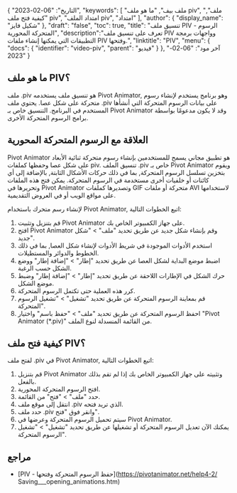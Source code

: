 {
"التاريخ": "06-02-2023",
  "keywords": [
"ملف بيف",
"ما هو ملف piv",
"ملف",
"كيفية فتح ملف piv",
"امتداد الملف piv",
"امتداد"
],
  "author": {
"display_name": "شكيل فايز"
},
"draft": "false",
"toc": true,
"title": "تنسيق ملف PIV - الرسوم المتحركة المحورية",
  "description":"تعرف على تنسيق ملف PIV وواجهات برمجة التطبيقات التي يمكنها إنشاء ملفات PIV وفتحها.",
"linktitle": "PIV",
  "menu": {
    "docs": {
      "identifier": "video-piv",
"parent": "فيديو"
}
},
"آخر مود": "06-02-2023"
}

## ما هو ملف PIV؟

ملف .piv هو تنسيق ملف يستخدمه Pivot Animator, وهو برنامج يستخدم لإنشاء رسوم متحركة على شكل عصا. يحتوي ملف .piv على بيانات الرسوم المتحركة التي أنشأها المستخدم في البرنامج. التنسيق خاص بـ Pivot Animator وقد لا يكون مدعومًا بواسطة برامج الرسوم المتحركة الأخرى.

## العلاقة مع الرسوم المتحركة المحورية

Pivot Animator هو تطبيق مجاني يسمح للمستخدمين بإنشاء رسوم متحركة ثنائية الأبعاد على شكل عصا وحفظها كملفات piv. تنسيق الملف .piv خاص بـ Pivot Animator ويقوم بتخزين تسلسل الرسوم المتحركة, بما في ذلك حركات الأشكال الثابتة, بالإضافة إلى أي كائنات أو خلفيات أخرى مستخدمة في الرسوم المتحركة. يمكن فتح هذه الملفات وتحريرها في Pivot Animator وتصديرها كملفات GIF متحركة أو ملفات AVI لاستخدامها على مواقع الويب أو في العروض التقديمية.

لإنشاء رسم متحرك باستخدام Pivot Animator, اتبع الخطوات التالية:

1. قم بتنزيل وتثبيت Pivot Animator على جهاز الكمبيوتر الخاص بك.
2. افتح Pivot Animator وقم بإنشاء شكل جديد عن طريق تحديد "ملف" > "شكل جديد".
3. استخدم الأدوات الموجودة في شريط الأدوات لإنشاء شكل العصا, بما في ذلك الخطوط والدوائر والمستطيلات.
4. اضبط موضع البداية لشكل العصا عن طريق تحديد "إطار" > "إضافة إطار" ووضع الشكل حسب الرغبة.
5. حرك الشكل في الإطارات اللاحقة عن طريق تحديد "إطار" > "إضافة إطار" وضبط موضع الشكل.
6. كرر هذه العملية حتى تكتمل الرسوم المتحركة.
7. قم بمعاينة الرسوم المتحركة عن طريق تحديد "تشغيل" > "تشغيل الرسوم المتحركة".
8. احفظ الرسوم المتحركة عن طريق تحديد "ملف" > "حفظ باسم" واختيار "Pivot Animator (*.piv)" من القائمة المنسدلة لنوع الملف.

## كيفية فتح ملف PIV؟

لفتح ملف .piv في Pivot Animator, اتبع الخطوات التالية:

1. قم بتنزيل Pivot Animator وتثبيته على جهاز الكمبيوتر الخاص بك إذا لم تقم بذلك بالفعل.
2. افتح الرسوم المتحركة المحورية.
3. حدد "ملف" > "فتح" من القائمة.
4. انتقل إلى موقع ملف .piv الذي تريد فتحه.
5. حدد ملف .piv وانقر فوق "فتح".
6. سيتم تحميل الرسوم المتحركة وعرضها في Pivot Animator.
7. يمكنك الآن تعديل الرسوم المتحركة أو تشغيلها عن طريق تحديد "تشغيل" > "تشغيل الرسوم المتحركة".

## مراجع
* [PIV - حفظ الرسوم المتحركة وفتحها](https://pivotanimator.net/help4-2/ Saving___opening_animations.htm)

